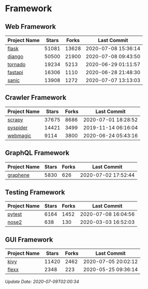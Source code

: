 # Framework

## Web Framework

| Project Name | Stars | Forks | Last Commit |
| ------------ | ----- | ----- | ----------- |
| [flask](https://github.com/pallets/flask) | 51081 | 13628 | 2020-07-08 15:36:14 |
| [django](https://github.com/django/django) | 50500 | 21900 | 2020-07-08 09:43:50 |
| [tornado](https://github.com/tornadoweb/tornado) | 19234 | 5213 | 2020-06-29 01:11:57 |
| [fastapi](https://github.com/tiangolo/fastapi) | 16306 | 1110 | 2020-06-28 21:48:30 |
| [sanic](https://github.com/huge-success/sanic) | 13908 | 1272 | 2020-07-07 13:13:03 |

## Crawler Framework

| Project Name | Stars | Forks | Last Commit |
| ------------ | ----- | ----- | ----------- |
| [scrapy](https://github.com/scrapy/scrapy) | 37675 | 8686 | 2020-07-01 18:28:52 |
| [pyspider](https://github.com/binux/pyspider) | 14421 | 3499 | 2019-11-14 06:16:04 |
| [webmagic](https://github.com/code4craft/webmagic) | 9114 | 3800 | 2020-06-24 05:43:16 |

## GraphQL Framework

| Project Name | Stars | Forks | Last Commit |
| ------------ | ----- | ----- | ----------- |
| [graphene](https://github.com/graphql-python/graphene) | 5830 | 626 | 2020-07-02 17:52:44 |

## Testing Framework

| Project Name | Stars | Forks | Last Commit |
| ------------ | ----- | ----- | ----------- |
| [pytest](https://github.com/pytest-dev/pytest) | 6164 | 1452 | 2020-07-08 16:04:56 |
| [nose2](https://github.com/nose-devs/nose2) | 638 | 130 | 2020-03-03 16:52:03 |

## GUI Framework

| Project Name | Stars | Forks | Last Commit |
| ------------ | ----- | ----- | ----------- |
| [kivy](https://github.com/kivy/kivy) | 11420 | 2462 | 2020-07-05 20:02:12 |
| [flexx](https://github.com/flexxui/flexx) | 2348 | 223 | 2020-05-25 09:36:14 |

*Update Date: 2020-07-09T02:00:34*